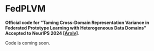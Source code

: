 # FedPLVM

**Official code for "Taming Cross-Domain Representation Variance in Federated Prototype Learning with Heterogeneous Data Domains" Accepted to NeurIPS 2024 [[Arxiv](https://arxiv.org/abs/2403.09048)]**.

Code is coming soon.
